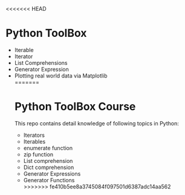 <<<<<<< HEAD
<h1>Python ToolBox</h1>
<ul>
    <li>Iterable</li>
    <li>Iterator</li>
    <li>List Comprehensions</li>
    <li>Generator Expression</li>
    <li>Plotting real world data via Matplotlib</li>
=======
<h1>Python ToolBox Course</h1>
<p>This repo contains detail knowledge of following topics in Python:</p>
<ul>
  <li>Iterators</li>
   <li>Iterables</li>
   <li>enumerate function</li>
   <li>zip function</li>
   <li>List comprehension</li>
   <li>Dict comprehension</li>
   <li>Generator Expressions</li>
   <li>Generator Functions</li>
>>>>>>> fe410b5ee8a3745084f097501d6387adc14aa562
</ul>
